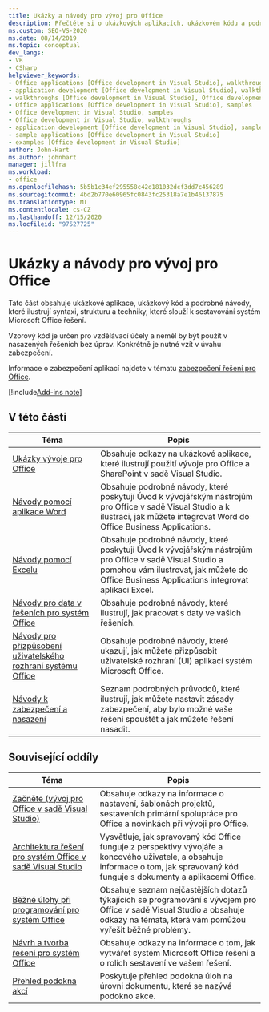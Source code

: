 ```yaml
---
title: Ukázky a návody pro vývoj pro Office
description: Přečtěte si o ukázkových aplikacích, ukázkovém kódu a podrobných návodech k zobrazení syntaxe, struktury a postupů používaných k sestavování řešení pro systém Office.
ms.custom: SEO-VS-2020
ms.date: 08/14/2019
ms.topic: conceptual
dev_langs:
- VB
- CSharp
helpviewer_keywords:
- Office applications [Office development in Visual Studio], walkthroughs
- application development [Office development in Visual Studio], walkthroughs
- walkthroughs [Office development in Visual Studio], Office development
- Office applications [Office development in Visual Studio], samples
- Office development in Visual Studio, samples
- Office development in Visual Studio, walkthroughs
- application development [Office development in Visual Studio], samples
- sample applications [Office development in Visual Studio]
- examples [Office development in Visual Studio]
author: John-Hart
ms.author: johnhart
manager: jillfra
ms.workload:
- office
ms.openlocfilehash: 5b5b1c34ef295558c42d181032dcf3dd7c456289
ms.sourcegitcommit: 4bd2b770e60965fc0843fc25318a7e1b46137875
ms.translationtype: MT
ms.contentlocale: cs-CZ
ms.lasthandoff: 12/15/2020
ms.locfileid: "97527725"
---
```

# <a name="office-development-samples-and-walkthroughs"></a>Ukázky a návody pro vývoj pro Office
  Tato část obsahuje ukázkové aplikace, ukázkový kód a podrobné návody, které ilustrují syntaxi, strukturu a techniky, které slouží k sestavování systém Microsoft Office řešení.

 Vzorový kód je určen pro vzdělávací účely a neměl by být použit v nasazených řešeních bez úprav. Konkrétně je nutné vzít v úvahu zabezpečení.

 Informace o zabezpečení aplikací najdete v tématu [zabezpečení řešení pro Office](../vsto/securing-office-solutions.md).

[!include[Add-ins note](includes/addinsnote.md)]

## <a name="in-this-section"></a>V této části

|Téma|Popis|
|-----------|-----------------|
|[Ukázky vývoje pro Office](../vsto/office-development-samples.md)|Obsahuje odkazy na ukázkové aplikace, které ilustrují použití vývoje pro Office a SharePoint v sadě Visual Studio.|
|[Návody pomocí aplikace Word](../vsto/walkthroughs-using-word.md)|Obsahuje podrobné návody, které poskytují Úvod k vývojářským nástrojům pro Office v sadě Visual Studio a k ilustraci, jak můžete integrovat Word do Office Business Applications.|
|[Návody pomocí Excelu](../vsto/walkthroughs-using-excel.md)|Obsahuje podrobné návody, které poskytují Úvod k vývojářským nástrojům pro Office v sadě Visual Studio a pomohou vám ilustrovat, jak můžete do Office Business Applications integrovat aplikaci Excel.|
|[Návody pro data v řešeních pro systém Office](../vsto/data-in-office-solutions-walkthroughs.md)|Obsahuje podrobné návody, které ilustrují, jak pracovat s daty ve vašich řešeních.|
|[Návody pro přizpůsobení uživatelského rozhraní systému Office](../vsto/office-ui-customization-walkthroughs.md)|Obsahuje podrobné návody, které ukazují, jak můžete přizpůsobit uživatelské rozhraní (UI) aplikací systém Microsoft Office.|
|[Návody k zabezpečení a nasazení](../vsto/security-and-deployment-walkthroughs.md)|Seznam podrobných průvodců, které ilustrují, jak můžete nastavit zásady zabezpečení, aby bylo možné vaše řešení spouštět a jak můžete řešení nasadit.|

## <a name="related-sections"></a>Související oddíly

|Téma|Popis|
|-----------|-----------------|
|[Začněte &#40;vývoj pro Office v sadě Visual Studio&#41;](../vsto/getting-started-office-development-in-visual-studio.md)|Obsahuje odkazy na informace o nastavení, šablonách projektů, sestaveních primární spolupráce pro Office a novinkách při vývoji pro Office.|
|[Architektura řešení pro systém Office v sadě Visual Studio](../vsto/architecture-of-office-solutions-in-visual-studio.md)|Vysvětluje, jak spravovaný kód Office funguje z perspektivy vývojáře a koncového uživatele, a obsahuje informace o tom, jak spravovaný kód funguje s dokumenty a aplikacemi Office.|
|[Běžné úlohy při programování pro systém Office](../vsto/common-tasks-in-office-programming.md)|Obsahuje seznam nejčastějších dotazů týkajících se programování s vývojem pro Office v sadě Visual Studio a obsahuje odkazy na témata, která vám pomůžou vyřešit běžné problémy.|
|[Návrh a tvorba řešení pro systém Office](../vsto/designing-and-creating-office-solutions.md)|Obsahuje odkazy na informace o tom, jak vytvářet systém Microsoft Office řešení a o rolích sestavení ve vašem řešení.|
|[Přehled podokna akcí](../vsto/actions-pane-overview.md)|Poskytuje přehled podokna úloh na úrovni dokumentu, které se nazývá podokno akce.|
